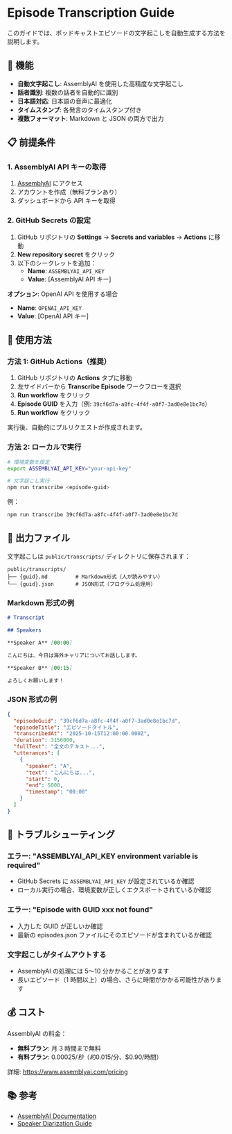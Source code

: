 # Episode Transcription Guide

このガイドでは、ポッドキャストエピソードの文字起こしを自動生成する方法を説明します。

## 🎯 機能

- **自動文字起こし**: AssemblyAI を使用した高精度な文字起こし
- **話者識別**: 複数の話者を自動的に識別
- **日本語対応**: 日本語の音声に最適化
- **タイムスタンプ**: 各発言のタイムスタンプ付き
- **複数フォーマット**: Markdown と JSON の両方で出力

## 📋 前提条件

### 1. AssemblyAI API キーの取得

1. [AssemblyAI](https://www.assemblyai.com/) にアクセス
2. アカウントを作成（無料プランあり）
3. ダッシュボードから API キーを取得

### 2. GitHub Secrets の設定

1. GitHub リポジトリの **Settings** → **Secrets and variables** → **Actions** に移動
2. **New repository secret** をクリック
3. 以下のシークレットを追加：
   - **Name**: `ASSEMBLYAI_API_KEY`
   - **Value**: [AssemblyAI API キー]

**オプション**: OpenAI API を使用する場合

- **Name**: `OPENAI_API_KEY`
- **Value**: [OpenAI API キー]

## 🚀 使用方法

### 方法 1: GitHub Actions（推奨）

1. GitHub リポジトリの **Actions** タブに移動
2. 左サイドバーから **Transcribe Episode** ワークフローを選択
3. **Run workflow** をクリック
4. **Episode GUID** を入力（例: `39cf6d7a-a8fc-4f4f-a0f7-3ad0e8e1bc7d`）
5. **Run workflow** をクリック

実行後、自動的にプルリクエストが作成されます。

### 方法 2: ローカルで実行

```bash
# 環境変数を設定
export ASSEMBLYAI_API_KEY="your-api-key"

# 文字起こし実行
npm run transcribe <episode-guid>
```

例：

```bash
npm run transcribe 39cf6d7a-a8fc-4f4f-a0f7-3ad0e8e1bc7d
```

## 📂 出力ファイル

文字起こしは `public/transcripts/` ディレクトリに保存されます：

```
public/transcripts/
├── {guid}.md         # Markdown形式（人が読みやすい）
└── {guid}.json       # JSON形式（プログラム処理用）
```

### Markdown 形式の例

```markdown
# Transcript

## Speakers

**Speaker A** [00:00]

こんにちは、今日は海外キャリアについてお話しします。

**Speaker B** [00:15]

よろしくお願いします！
```

### JSON 形式の例

```json
{
  "episodeGuid": "39cf6d7a-a8fc-4f4f-a0f7-3ad0e8e1bc7d",
  "episodeTitle": "エピソードタイトル",
  "transcribedAt": "2025-10-15T12:00:00.000Z",
  "duration": 3156000,
  "fullText": "全文のテキスト...",
  "utterances": [
    {
      "speaker": "A",
      "text": "こんにちは...",
      "start": 0,
      "end": 5000,
      "timestamp": "00:00"
    }
  ]
}
```

## 🔧 トラブルシューティング

### エラー: "ASSEMBLYAI_API_KEY environment variable is required"

- GitHub Secrets に `ASSEMBLYAI_API_KEY` が設定されているか確認
- ローカル実行の場合、環境変数が正しくエクスポートされているか確認

### エラー: "Episode with GUID xxx not found"

- 入力した GUID が正しいか確認
- 最新の episodes.json ファイルにそのエピソードが含まれているか確認

### 文字起こしがタイムアウトする

- AssemblyAI の処理には 5〜10 分かかることがあります
- 長いエピソード（1 時間以上）の場合、さらに時間がかかる可能性があります

## 💰 コスト

AssemblyAI の料金：

- **無料プラン**: 月 3 時間まで無料
- **有料プラン**: $0.00025/秒（約$0.015/分、$0.90/時間）

詳細: https://www.assemblyai.com/pricing

## 📚 参考

- [AssemblyAI Documentation](https://www.assemblyai.com/docs)
- [Speaker Diarization Guide](https://www.assemblyai.com/docs/audio-intelligence#speaker-diarization)
